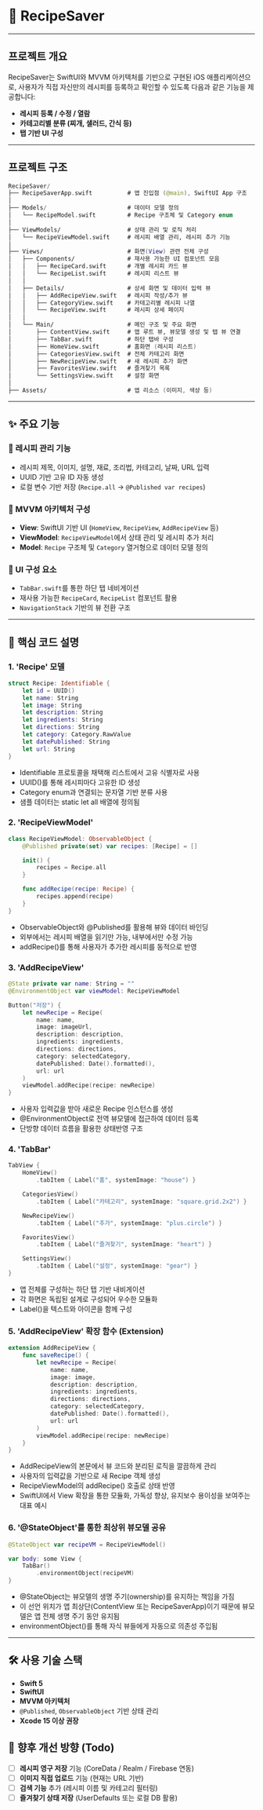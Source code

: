 # 📱 RecipeSaver
---
## 프로젝트 개요

RecipeSaver는 SwiftUI와 MVVM 아키텍처를 기반으로 구현된 iOS 애플리케이션으로,
사용자가 직접 자신만의 레시피를 등록하고 확인할 수 있도록 다음과 같은 기능을 제공합니다:

- **레시피 등록 / 수정 / 열람**
- **카테고리별 분류 (찌개, 샐러드, 간식 등)**
- **탭 기반 UI 구성**

---

## 프로젝트 구조
```swift
RecipeSaver/
├── RecipeSaverApp.swift          # 앱 진입점 (@main), SwiftUI App 구조
│
├── Models/                       # 데이터 모델 정의
│   └── RecipeModel.swift         # Recipe 구조체 및 Category enum
│
├── ViewModels/                   # 상태 관리 및 로직 처리
│   └── RecipeViewModel.swift     # 레시피 배열 관리, 레시피 추가 기능
│
├── Views/                        # 화면(View) 관련 전체 구성
│   ├── Components/               # 재사용 가능한 UI 컴포넌트 모음
│   │   ├── RecipeCard.swift      # 개별 레시피 카드 뷰
│   │   └── RecipeList.swift      # 레시피 리스트 뷰
│   │
│   ├── Details/                  # 상세 화면 및 데이터 입력 뷰
│   │   ├── AddRecipeView.swift   # 레시피 작성/추가 뷰
│   │   ├── CategoryView.swift    # 카테고리별 레시피 나열
│   │   └── RecipeView.swift      # 레시피 상세 페이지
│   │
│   └── Main/                     # 메인 구조 및 주요 화면
│       ├── ContentView.swift     # 앱 루트 뷰, 뷰모델 생성 및 탭 뷰 연결
│       ├── TabBar.swift          # 하단 탭바 구성
│       ├── HomeView.swift        # 홈화면 (레시피 리스트)
│       ├── CategoriesView.swift  # 전체 카테고리 화면
│       ├── NewRecipeView.swift   # 새 레시피 추가 화면
│       ├── FavoritesView.swift   # 즐겨찾기 목록
│       └── SettingsView.swift    # 설정 화면
│
├── Assets/                       # 앱 리소스 (이미지, 색상 등)
```
---
## ✨ 주요 기능

### 🔹 레시피 관리 기능
- 레시피 제목, 이미지, 설명, 재료, 조리법, 카테고리, 날짜, URL 입력
- UUID 기반 고유 ID 자동 생성
- 로컬 변수 기반 저장 (`Recipe.all` → `@Published var recipes`)

### 🔹 MVVM 아키텍처 구성
- **View**: SwiftUI 기반 UI (`HomeView`, `RecipeView`, `AddRecipeView` 등)
- **ViewModel**: `RecipeViewModel`에서 상태 관리 및 레시피 추가 처리
- **Model**: `Recipe` 구조체 및 `Category` 열거형으로 데이터 모델 정의

### 🔹 UI 구성 요소
- `TabBar.swift`를 통한 하단 탭 네비게이션
- 재사용 가능한 `RecipeCard`, `RecipeList` 컴포넌트 활용
- `NavigationStack` 기반의 뷰 전환 구조
---
## 📌 핵심 코드 설명

### 1. 'Recipe' 모델
```swift
struct Recipe: Identifiable {
    let id = UUID()
    let name: String
    let image: String
    let description: String
    let ingredients: String
    let directions: String
    let category: Category.RawValue
    let datePublished: String
    let url: String
}
```
- Identifiable 프로토콜을 채택해 리스트에서 고유 식별자로 사용
- UUID()를 통해 레시피마다 고유한 ID 생성
- Category enum과 연결되는 문자열 기반 분류 사용
- 샘플 데이터는 static let all 배열에 정의됨
### 2. 'RecipeViewModel' 
```swift
class RecipeViewModel: ObservableObject {
    @Published private(set) var recipes: [Recipe] = []

    init() {
        recipes = Recipe.all
    }

    func addRecipe(recipe: Recipe) {
        recipes.append(recipe)
    }
}
```
- ObservableObject와 @Published를 활용해 뷰와 데이터 바인딩
- 외부에서는 레시피 배열을 읽기만 가능, 내부에서만 수정 가능
- addRecipe()를 통해 사용자가 추가한 레시피를 동적으로 반영
### 3. 'AddRecipeView'
```swift
@State private var name: String = ""
@EnvironmentObject var viewModel: RecipeViewModel

Button("저장") {
    let newRecipe = Recipe(
        name: name,
        image: imageUrl,
        description: description,
        ingredients: ingredients,
        directions: directions,
        category: selectedCategory,
        datePublished: Date().formatted(),
        url: url
    )
    viewModel.addRecipe(recipe: newRecipe)
}
```
- 사용자 입력값을 받아 새로운 Recipe 인스턴스를 생성
- @EnvironmentObject로 전역 뷰모델에 접근하여 데이터 등록
- 단방향 데이터 흐름을 활용한 상태반영 구조
### 4. 'TabBar'
```swift
TabView {
    HomeView()
        .tabItem { Label("홈", systemImage: "house") }

    CategoriesView()
        .tabItem { Label("카테고리", systemImage: "square.grid.2x2") }

    NewRecipeView()
        .tabItem { Label("추가", systemImage: "plus.circle") }

    FavoritesView()
        .tabItem { Label("즐겨찾기", systemImage: "heart") }

    SettingsView()
        .tabItem { Label("설정", systemImage: "gear") }
}
```
- 앱 전체를 구성하는 하단 탭 기반 내비게이션
- 각 화면은 독립된 설계로 구성되어 우수한 모듈화
- Label()을 텍스트와 아이콘을 함께 구성
### 5. 'AddRecipeView' 확장 함수 (Extension)

```swift
extension AddRecipeView {
    func saveRecipe() {
        let newRecipe = Recipe(
            name: name,
            image: image,
            description: description,
            ingredients: ingredients,
            directions: directions,
            category: selectedCategory,
            datePublished: Date().formatted(),
            url: url
        )
        viewModel.addRecipe(recipe: newRecipe)
    }
}
```
- AddRecipeView의 본문에서 뷰 코드와 분리된 로직을 깔끔하게 관리
- 사용자의 입력값을 기반으로 새 Recipe 객체 생성
- RecipeViewModel의 addRecipe() 호출로 상태 반영
- SwiftUI에서 View 확장을 통한 모듈화, 가독성 향상, 유지보수 용이성을 보여주는 대표 예시
### 6. '@StateObject'를 통한 최상위 뷰모델 공유
```swift
@StateObject var recipeVM = RecipeViewModel()

var body: some View {
    TabBar()
        .environmentObject(recipeVM)
}
```
- @StateObject는 뷰모델의 생명 주기(ownership)를 유지하는 책임을 가짐
- 이 선언 위치가 앱 최상단(ContentView 또는 RecipeSaverApp)이기 때문에 뷰모델은 앱 전체 생명 주기 동안 유지됨
- environmentObject()를 통해 자식 뷰들에게 자동으로 의존성 주입됨
---
## 🛠️ 사용 기술 스택

- **Swift 5**
- **SwiftUI**
- **MVVM 아키텍처**
- `@Published`, `ObservableObject` 기반 상태 관리
- **Xcode 15 이상 권장**

## 📝 향후 개선 방향 (Todo)

- [ ] **레시피 영구 저장** 기능 (CoreData / Realm / Firebase 연동)
- [ ] **이미지 직접 업로드** 기능 (현재는 URL 기반)
- [ ] **검색 기능** 추가 (레시피 이름 및 카테고리 필터링)
- [ ] **즐겨찾기 상태 저장** (UserDefaults 또는 로컬 DB 활용)
